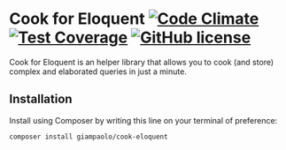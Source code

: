 Cook for Eloquent [![Code Climate](https://codeclimate.com/github/GiampaoloFalqui/cook-eloquent/badges/gpa.svg)](https://codeclimate.com/github/GiampaoloFalqui/cook-eloquent) [![Test Coverage](https://codeclimate.com/github/GiampaoloFalqui/cook-eloquent/badges/coverage.svg)](https://codeclimate.com/github/GiampaoloFalqui/cook-eloquent/coverage) [![GitHub license](https://img.shields.io/badge/license-MIT-blue.svg?style=flat-square)](https://raw.githubusercontent.com/GiampaoloFalqui/cook-eloquent/master/LICENSE)
===========

Cook for Eloquent is an helper library that allows you to cook (and store) complex and elaborated queries in just a minute.

## Installation

Install using Composer by writing this line on your terminal of preference:

```bash
composer install giampaolo/cook-eloquent
```